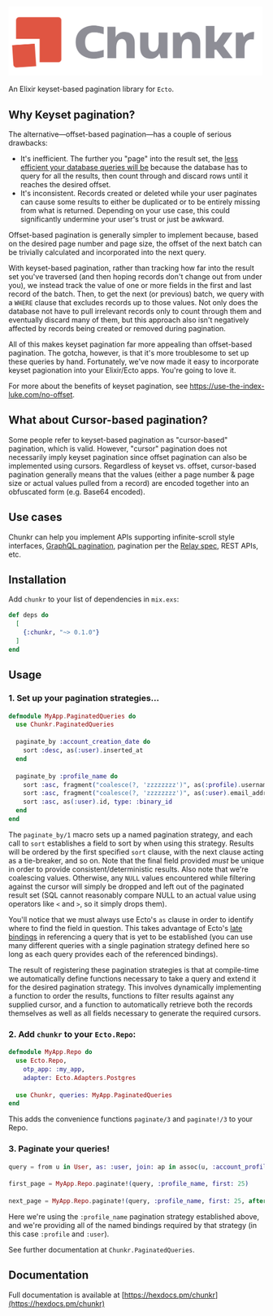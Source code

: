 <img alt="Chunkr" width="500px" src="assets/logo_o.svg">

<!-- MDOC !-->

An Elixir keyset-based pagination library for `Ecto`.

## Why Keyset pagination?

The alternative—offset-based pagination—has a couple of serious drawbacks:
* It's inefficient. The further you "page" into the result set, the
  [less efficient your database queries will be](https://use-the-index-luke.com/no-offset) because
  the database has to query for all the results, then count through and discard rows until it
  reaches the desired offset.
* It's inconsistent. Records created or deleted while your user paginates can cause some results
  to either be duplicated or to be entirely missing from what is returned. Depending on your use
  case, this could significantly undermine your user's trust or just be awkward.

Offset-based pagination is generally simpler to implement because, based on the desired page number
and page size, the offset of the next batch can be trivially calculated and incorporated into the
next query.

With keyset-based pagination, rather than tracking how far into the result set you've traversed (and
then hoping records don't change out from under you), we instead track the value of one or more
fields in the first and last record of the batch. Then, to get the next (or previous) batch, we
query with a `WHERE` clause that excludes records up to those values. Not only does the database not
have to pull irrelevant records only to count through them and eventually discard many of them, but
this approach also isn't negatively affected by records being created or removed during
pagination.

All of this makes keyset pagination far more appealing than offset-based pagination.
The gotcha, however, is that it's more troublesome to set up these queries by hand. Fortunately,
we've now made it easy to incorporate keyset pagionation into your Elixir/Ecto apps.
You're going to love it.

For more about the benefits of keyset pagination, see https://use-the-index-luke.com/no-offset.

## What about Cursor-based pagination?

Some people refer to keyset-based pagination as "cursor-based" pagination, which is valid. However,
"cursor" pagination does not necessarily imply keyset pagination since offset pagination can also
be implemented using cursors. Regardless of keyset vs. offset, cursor-based pagination
generally means that the values (either a page number & page size or actual values pulled from a
record) are encoded together into an obfuscated form (e.g. Base64 encoded).

## Use cases

Chunkr can help you implement APIs supporting infinite-scroll style interfaces, [GraphQL pagination](https://graphql.org/learn/pagination/#pagination-and-edges),
pagination per the [Relay spec](https://relay.dev/graphql/connections.htm), REST APIs, etc.

## Installation

Add `chunkr` to your list of dependencies in `mix.exs`:

```elixir
def deps do
  [
    {:chunkr, "~> 0.1.0"}
  ]
end
```

## Usage

### 1. Set up your pagination strategies…

```elixir
defmodule MyApp.PaginatedQueries do
  use Chunkr.PaginatedQueries

  paginate_by :account_creation_date do
    sort :desc, as(:user).inserted_at
  end

  paginate_by :profile_name do
    sort :asc, fragment("coalesce(?, 'zzzzzzzz')", as(:profile).username)
    sort :asc, fragment("coalesce(?, 'zzzzzzzz')", as(:user).email_address)
    sort :asc, as(:user).id, type: :binary_id
  end
end
```

The `paginate_by/1`  macro sets up a named pagination strategy, and each call to `sort` establishes
a field to sort by when using this strategy. Results will be ordered by the first specified `sort`
clause, with the next clause acting as a tie-breaker, and so on. Note that the final field provided
_must_ be unique in order to provide consistent/deterministic results. Also note that we're
coalescing values. Otherwise, any `NULL` values encountered while filtering against the cursor
will simply be dropped and left out of the paginated result set (SQL cannot reasonably compare
NULL to an actual value using operators like `<` and `>`, so it simply drops them).

You'll notice that we must always use Ecto's `as` clause in order to identify where to find the
field in question. This takes advantage of Ecto's [late bindings](https://hexdocs.pm/ecto/Ecto.Query.html#module-named-bindings)
in referencing a query that is yet to be established (you can use many
different queries with a single pagination strategy defined here so long as each query provides
each of the referenced bindings).

The result of registering these pagination strategies is that at compile-time we automatically
define functions necessary to take a query and extend it for the desired pagination strategy.
This involves dynamically implementing a function to order the results, functions to filter
results against any supplied cursor, and a function to automatically retrieve both the records
themselves as well as all fields necessary to generate the required cursors.

### 2. Add `chunkr` to your `Ecto.Repo`:

```elixir
defmodule MyApp.Repo do
  use Ecto.Repo,
    otp_app: :my_app,
    adapter: Ecto.Adapters.Postgres

  use Chunkr, queries: MyApp.PaginatedQueries
end
```

This adds the convenience functions `paginate/3` and `paginate!/3` to your Repo.

### 3. Paginate your queries!

```elixir
query = from u in User, as: :user, join: ap in assoc(u, :account_profile), as: :profile

first_page = MyApp.Repo.paginate!(query, :profile_name, first: 25)

next_page = MyApp.Repo.paginate!(query, :profile_name, first: 25, after: first_page.end_cursor)
```

Here we're using the `:profile_name` pagination strategy established above, and we're providing
all of the named bindings required by that strategy (in this case `:profile` and `:user`).

See further documentation at `Chunkr.PaginatedQueries`.

<!-- MDOC !-->

## Documentation

Full documentation is available at [https://hexdocs.pm/chunkr](https://hexdocs.pm/chunkr)
